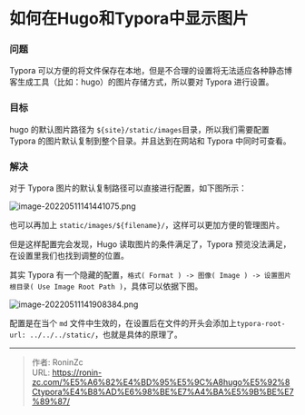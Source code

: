 # 如何在Hugo和Typora中显示图片


### 问题

Typora 可以方便的将文件保存在本地，但是不合理的设置将无法适应各种静态博客生成工具（比如：hugo）的图片存储方式，所以要对 Typora 进行设置。

### 目标

hugo 的默认图片路径为 `${site}/static/images`目录，所以我们需要配置 Typora 的图片默认复制到整个目录。并且达到在网站和 Typora 中同时可查看。

### 解决

对于 Typora 图片的默认复制路径可以直接进行配置，如下图所示：

![image-20220511141441075.png](https://lsky.ronin-zc.com/i/2022/08/17/62fc964e34f23.png)

也可以再加上 `static/images/${filename}/`，这样可以更加方便的管理图片。

但是这样配置完会发现，Hugo 读取图片的条件满足了，Typora 预览没法满足，在设置里我们也找到调整的位置。

其实 Typora 有一个隐藏的配置，`格式( Format ) -> 图像( Image ) -> 设置图片根目录( Use Image Root Path )`，具体可以依据下图。

![image-20220511141908384.png](https://lsky.ronin-zc.com/i/2022/08/17/62fc964ec9604.png)

配置是在当个 `md` 文件中生效的，在设置后在文件的开头会添加上`typora-root-url: ../../../static/`，也就是具体的原理了。


---

> 作者: RoninZc  
> URL: https://ronin-zc.com/%E5%A6%82%E4%BD%95%E5%9C%A8hugo%E5%92%8Ctypora%E4%B8%AD%E6%98%BE%E7%A4%BA%E5%9B%BE%E7%89%87/  

